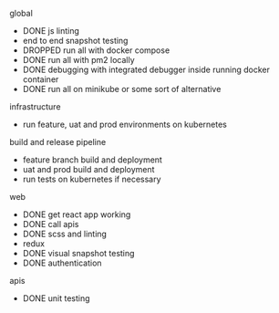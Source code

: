 global

- DONE js linting
- end to end snapshot testing
- DROPPED run all with docker compose
- DONE run all with pm2 locally
- DONE debugging with integrated debugger inside running docker container
- DONE run all on minikube or some sort of alternative

infrastructure

- run feature, uat and prod environments on kubernetes

build and release pipeline

- feature branch build and deployment
- uat and prod build and deployment
- run tests on kubernetes if necessary

web

- DONE get react app working
- DONE call apis
- DONE scss and linting
- redux
- DONE visual snapshot testing
- DONE authentication

apis

- DONE unit testing
